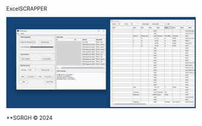 ExcelSCRAPPER

<p align="center">
  <img src="https://github.com/sghmire/ExcelScapper/blob/main/MAIN_1.png" width="800" title="Main Window">
</p>


**SGRGH 
© 2024
